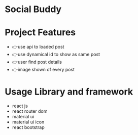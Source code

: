 # Social Buddy

# Project Features

* 👉use api to loaded post
* 👉use dynamical id to show as same post
* 👉user find post details
* 👉image shown of every post

# Usage Library and framework

* react js
* react router dom
* material ui
* material ui icon
* react bootstrap

